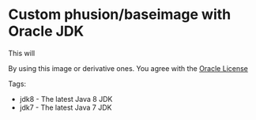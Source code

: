# Custom phusion/baseimage with Oracle JDK

This will

By using this image or derivative ones. You agree with the [Oracle License](http://www.oracle.com/technetwork/java/javase/terms/license/index.html)

Tags:
 * jdk8 - The latest Java 8 JDK
 * jdk7 - The latest Java 7 JDK
